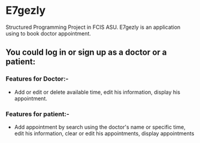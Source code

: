 # E7gezly
Structured Programming Project in FCIS ASU.
E7gezly is an application using to book doctor appointment.
## You could log in or sign up as a doctor or a patient:
### Features for Doctor:-
- Add or edit or delete available time, edit his information, display his appointment.
### Features for patient:-
- Add appointment by search using the doctor's name or specific time, edit his information, clear or edit his appointments, display appointments 
 

